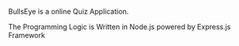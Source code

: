 BullsEye is a online Quiz Application.

The Programming Logic is Written in Node.js powered by Express.js Framework
